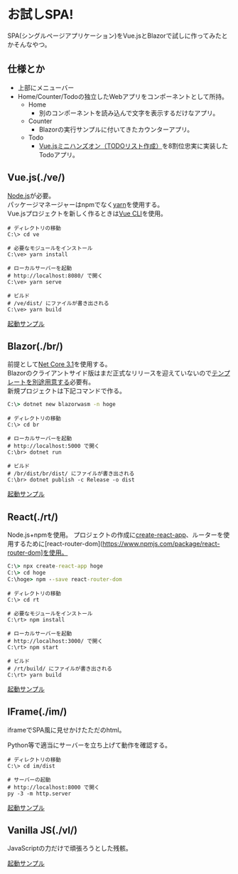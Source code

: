 # お試しSPA!
SPA(シングルページアプリケーション)をVue.jsとBlazorで試しに作ってみたとかそんなやつ。

## 仕様とか
* 上部にメニューバー
* Home/Counter/Todoの独立したWebアプリをコンポーネントとして所持。
	+ Home
		- 別のコンポーネントを読み込んで文字を表示するだけなアプリ。
	+ Counter
		- Blazorの実行サンプルに付いてきたカウンターアプリ。
	+ Todo
		- [Vue.jsミニハンズオン（TODOリスト作成）](https://qiita.com/moonglows76/items/358ef3cd1566c38ece3a)を8割位忠実に実装したTodoアプリ。

## Vue.js(./ve/)
[Node.js](https://nodejs.org/ja/)が必要。  
パッケージマネージャーはnpmでなく[yarn](https://yarnpkg.com/lang/ja/)を使用する。  
Vue.jsプロジェクトを新しく作るときは[Vue CLI](https://cli.vuejs.org/)を使用。  

```bat:実行コマンド
# ディレクトリの移動
C:\> cd ve

# 必要なモジュールをインストール
C:\ve> yarn install

# ローカルサーバーを起動
# http://localhost:8080/ で開く
C:\ve> yarn serve

# ビルド
# /ve/dist/ にファイルが書き出される
C:\ve> yarn build
```

[起動サンプル](https://spa-vue-js.web.app/)

## Blazor(./br/)
前提として[Net Core 3.1](https://dotnet.microsoft.com/download)を使用する。  
Blazorのクライアントサイド版はまだ正式なリリースを迎えていないので[テンプレートを別途用意する](https://www.nuget.rg/packages/Microsoft.AspNetCore.Blazor.HttpClient/)必要有。  
新規プロジェクトは下記コマンドで作る。  

```bat
C:\> dotnet new blazorwasm -n hoge
```

```bat:実行コマンド
# ディレクトリの移動
C:\> cd br

# ローカルサーバーを起動
# http://localhost:5000 で開く
C:\br> dotnet run

# ビルド
# /br/dist/br/dist/ にファイルが書き出される
C:\br> dotnet publish -c Release -o dist
```

[起動サンプル](https://spa-blazor.web.app/)

## React(./rt/)
Node.js+npmを使用。
プロジェクトの作成に[create-react-app](https://ja.reactjs.org/docs/create-a-new-react-app.html])、ルーターを使用するために[react-router-dom](https://www.npmjs.com/package/react-router-dom]を使用。

```bat
C:\> npx create-react-app hoge
C:\> cd hoge
C:\hoge> npm --save react-router-dom
```

```bat:実行コマンド
# ディレクトリの移動
C:\> cd rt

# 必要なモジュールをインストール
C:\rt> npm install

# ローカルサーバーを起動
# http://localhost:3000/ で開く
C:\rt> npm start

# ビルド
# /rt/build/ にファイルが書き出される
C:\rt> yarn build
```

[起動サンプル](https://spa-reacts.web.app/)

## IFrame(./im/)
iframeでSPA風に見せかけたただのhtml。  

Python等で適当にサーバーを立ち上げて動作を確認する。  

```bat:実行コマンド
# ディレクトリの移動
C:\> cd im/dist

# サーバーの起動
# http://localhost:8000 で開く
py -3 -m http.server 
```

[起動サンプル](https://spa-iflame.web.app/)

## Vanilla JS(./vl/)
JavaScriptの力だけで頑張ろうとした残骸。  

[起動サンプル](https://spa-vanilla-js.web.app/)
